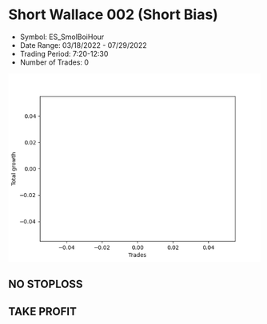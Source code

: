# Short Wallace 002 (Short Bias)
- Symbol: ES_SmolBoiHour
- Date Range: 03/18/2022 - 07/29/2022
- Trading Period: 7:20-12:30
- Number of Trades: 0

![Plot](ShortWallace002ES_SmolBoiHour(ShortBias).png)
## NO STOPLOSS


## TAKE PROFIT




